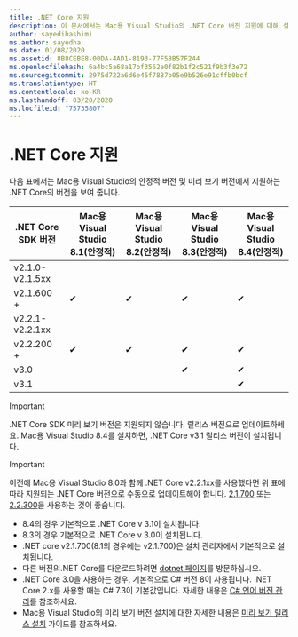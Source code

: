 ```yaml
---
title: .NET Core 지원
description: 이 문서에서는 Mac용 Visual Studio의 .NET Core 버전 지원에 대해 설명합니다.
author: sayedihashimi
ms.author: sayedha
ms.date: 01/08/2020
ms.assetid: 8B8CEBE8-00DA-4AD1-8193-77F58B57F244
ms.openlocfilehash: 6a4bc5a68a17bf3562e0f82b1f2c521f9b3f3e72
ms.sourcegitcommit: 2975d722a6d6e45f7887b05e9b526e91cffb0bcf
ms.translationtype: HT
ms.contentlocale: ko-KR
ms.lasthandoff: 03/20/2020
ms.locfileid: "75735807"
---
```

# <a name="net-core-support"></a>.NET Core 지원

다음 표에서는 Mac용 Visual Studio의 안정적 버전 및 미리 보기 버전에서 지원하는 .NET Core의 버전을 보여 줍니다.

| .NET Core SDK 버전 |Mac용 Visual Studio 8.1(안정적) | Mac용 Visual Studio 8.2(안정적) | Mac용 Visual Studio 8.3(안정적) | Mac용 Visual Studio 8.4(안정적)
|---------|---------|---------|---------|---------|
|v2.1.0-v2.1.5xx | | | | |
|v2.1.600 + |✔︎|✔︎|✔︎|✔︎|
|v2.2.1-v2.2.1xx | | | | |
|v2.2.200 + |✔︎|✔︎|✔︎|✔︎|
|v3.0 | | |✔︎|✔︎|
|v3.1 | | | |✔︎|

> [!IMPORTANT]
> .NET Core SDK 미리 보기 버전은 지원되지 않습니다. 릴리스 버전으로 업데이트하세요. Mac용 Visual Studio 8.4를 설치하면, .NET Core v3.1 릴리스 버전이 설치됩니다.

> [!IMPORTANT]
> 이전에 Mac용 Visual Studio 8.0과 함께 .NET Core v2.2.1xx를 사용했다면 위 표에 따라 지원되는 .NET Core 버전으로 수동으로 업데이트해야 합니다. [2.1.700](https://dotnet.microsoft.com/download/dotnet-core/2.1) 또는 [2.2.300](https://dotnet.microsoft.com/download/dotnet-core/2.2)을 사용하는 것이 좋습니다.

* 8\.4의 경우 기본적으로 .NET Core v 3.1이 설치됩니다.
* 8\.3의 경우 기본적으로 .NET Core v 3.0이 설치됩니다.
* .NET core v2.1.700(8.1의 경우에는 v2.1.700)은 설치 관리자에서 기본적으로 설치됩니다.
* 다른 버전의.NET Core를 다운로드하려면 [dotnet 페이지](https://dotnet.microsoft.com/download/dotnet-core)를 방문하십시오.
* .NET Core 3.0을 사용하는 경우, 기본적으로 C# 버전 8이 사용됩니다. .NET Core 2.x를 사용할 때는 C# 7.3이 기본값입니다. 자세한 내용은 [C# 언어 버전 관리](/dotnet/csharp/language-reference/configure-language-version)를 참조하세요.
* Mac용 Visual Studio의 미리 보기 버전 설치에 대한 자세한 내용은 [미리 보기 릴리스 설치](/visualstudio/mac/install-preview) 가이드를 참조하세요.
